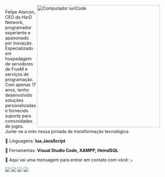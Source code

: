 <img src="https://i.imgur.com/rwGcsAP.png" min-width="400px" max-width="400px" width="400px" hight="200px" align="right" alt="Computador iuriCode">

<p align="left"> 
  Felipe Alarcon, CEO da HarD Network, programador experiente e apaixonado por inovação. Especializado em hospedagem de servidores de FiveM e serviços de programação. Com apenas 17 anos, tenho desenvolvido soluções personalizadas e fornecido suporte para comunidades de jogos. Junte-se a mim nessa jornada de transformação tecnológica.
</p>

<p align="left">
  🦄 Linguagens: <strong>lua</strong>,<strong>JavaScript</strong>
</p>

<p align="left">
  💼 Ferramentas: <strong>Visual Studio Code, XAMPP, HeindSQL</strong>
</p>

<p align="left">
  💌 Aqui vai uma mensagem para entrar em contato com você: ⤵️
</p>

<p align="left">
  <a href="<felipealarcon@hotmail.com>" alt="E-mail">
  <img src="https://img.shields.io/badge/-Hotmail-EA4335?style=flat-square&labelColor=EA4335&logo=gmail&logoColor=white&link=felipealarcon@hotmail.com" /></a>

  <a href="https://discord.gg/UhRJkPj9d4" alt="Discord">
  <img src="https://img.shields.io/badge/-Discord-5865F2?style=flat-square&labelColor=5865F2&logo=discord&logoColor=white&link=https://discord.gg/UhRJkPj9d4"/></a>

  <a href="https://www.youtube.com/@HarDNetwork" alt="YouTube">
  <img src="https://img.shields.io/badge/-YouTube-FF0000?style=flat-square&labelColor=FF0000&logo=youtube&logoColor=white&link=https://www.youtube.com/@HarDNetwork"/></a>
  
  <a href="https://www.instagram.com/felipealarcon.hd/" alt="Instagram">
  <img src="https://img.shields.io/badge/-Instagram-DF0174?style=flat-square&labelColor=DF0174&logo=instagram&logoColor=white&link=https://www.instagram.com/felipealarcon.hd/"/></a>
</p>  
